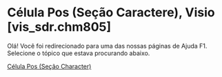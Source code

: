 
# Célula Pos (Seção Caractere), Visio [vis_sdr.chm805]

Olá! Você foi redirecionado para uma das nossas páginas de Ajuda F1. Selecione o tópico que estava procurando abaixo.

[Célula Pos (Seção Character)](http://msdn.microsoft.com/library/c02186ce-6a20-fbe7-588d-d64c3ea4dec4%28Office.15%29.aspx)
